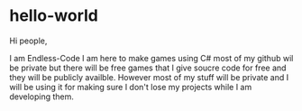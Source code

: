 hello-world
===========

Hi people,

I am Endless-Code I am here to make games using C# most of my github wil be private but there will be free games that I give soucre code for free and they will be publicly availble. However most of my stuff will be private and I will be using it for making sure I don't lose my projects while I am developing them.

